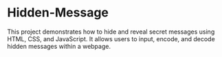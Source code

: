 # Hidden-Message
This project demonstrates how to hide and reveal secret messages using HTML, CSS, and JavaScript. It allows users to input, encode, and decode hidden messages within a webpage.
